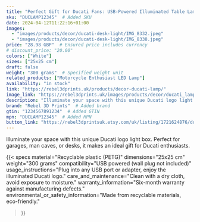 ```yaml
---
title: "Perfect Gift for Ducati Fans: USB-Powered Illuminated Table Lamp with Ducati Symbol"
sku: "DUCLAMP12345"  # Added SKU
date: 2024-04-12T11:22:16+01:00
images:
  - "images/products/decor/ducati-desk-light/IMG_8332.jpeg"
  - "images/products/decor/ducati-desk-light/IMG_8338.jpeg"
price: "28.98 GBP"  # Ensured price includes currency
# discount_price: "20.00"
colors: ["White"]
sizes: ["25x25 cm"]
draft: false
weight: "300 grams"  # Specified weight unit
related_products: ["Motorcycle Enthusiast LED Lamp"]
availability: "in stock"
link: "https://rebel3dprints.uk/products/decor-ducati-lamp/"
image_link: "https://rebel3dprints.uk/images/products/decor/ducati_lamp/ducati_lamp.jpeg"
description: "Illuminate your space with this unique Ducati logo light box. Perfect for garages, man caves, or desks, it makes an ideal gift for Ducati enthusiasts."
brand: "Rebel 3D Prints"  # Added brand
gtin: "1234567891234"  # Added GTIN
mpn: "DUCLAMP12345"  # Added MPN
button_link: "https://rebel3dprintsuk.etsy.com/uk/listing/1721624876/ducati-logo-usb-lamp"
---
```

Illuminate your space with this unique Ducati logo light box. Perfect for garages, man caves, or desks, it makes an ideal gift for Ducati enthusiasts.

{{< specs
    material="Recyclable plastic (PETG)"
    dimensions="25x25 cm"
    weight="300 grams"
    compatibility="USB powered (wall plug not included)"
    usage_instructions="Plug into any USB port or adapter, enjoy the illuminated Ducati logo."
    care_and_maintenance="Clean with a dry cloth, avoid exposure to moisture."
    warranty_information="Six-month warranty against manufacturing defects."
    environmental_or_safety_information="Made from recyclable materials, eco-friendly."
>}}
